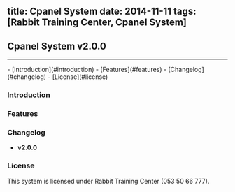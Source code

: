 title: Cpanel System
date: 2014-11-11
tags: [Rabbit Training Center, Cpanel System]
---
## Cpanel System v2.0.0
<hr>
- [Introduction](#introduction)
- [Features](#features)
- [Changelog](#changelog)
- [License](#license)

<a name="introduction"></a>
### Introduction

<a name="features"></a>
### Features

<a name="changelog"></a>
### Changelog
- **v2.0.0**

<a name="license"></a>
### License
This system is licensed under Rabbit Training Center (053 50 66 777).